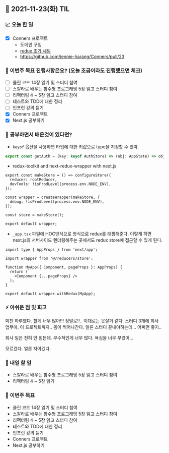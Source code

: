 ## 📆 2021-11-23(화) TIL

### 📈 오늘 한 일
- [x] Conners 프로젝트
  - 도메인 구입
  - [redux 초기 세팅](https://github.com/jennie-harang/Conners/pull/21)
  - https://github.com/jennie-harang/Conners/pull/23

### 🦄 이번주 목표 진행사항은요? (오늘 조금이라도 진행했으면 체크)
- [ ] 클린 코드 14장 읽기 및 스터디 참여
- [ ] 스칼라로 배우는 함수형 프로그래밍 5장 읽고 스터디 참여
- [ ] 리팩터링 4 ~ 5장 읽고 스터디 참여
- [ ] 테스트와 TDD에 대한 정리
- [ ] 인프런 강의 듣기
- [x] Conners 프로젝트
- [x] Next.js 공부하기

### 🤔 공부하면서 배운것이 있다면?

- `keyof` 옵션을 사용하면 타입에 대한 키값으로 type을 지정할 수 있따.

```ts
export const getAuth = (key: keyof AuthStore) => (obj: AppState) => obj.authReducer[key];
```

- redux-toolkit and next-redux-wrapper with next.js

```tsx
export const makeStore = () => configureStore({
  reducer: rootReducer,
  devTools: !isProdLevel(process.env.NODE_ENV),
});

const wrapper = createWrapper(makeStore, {
  debug: !isProdLevel(process.env.NODE_ENV),
});

const store = makeStore();

export default wrapper;
```

- `_app.tsx` 파일에 HOC방식으로 방식으로 redux를 래핑해준다. 이렇게 하면 next.js의 서버사이드 렌더링해주는 곳에서도 redux store에 접근할 수 있게 된다.

```tsx
import type { AppProps } from 'next/app';

import wrapper from '@/reducers/store';

function MyApp({ Component, pageProps }: AppProps) {
  return (
    <Component {...pageProps} />
  );
}

export default wrapper.withRedux(MyApp);
```

### ⚡ 아쉬운 점 및 회고
미친 하루였다. 할게 너무 많아!!! 정말로!!.. 이대로는 못살거 같다. 스터디 3개에 회사 업무에, 이 프로젝트까지.. 몸이 썩어나간다. 얼른 스터디 끝내야하는데... 어쩌면 좋지..    

회사 일은 전혀 안 힘든데. 부수적인게 너무 많다. 욕심을 너무 부렸어...   

모르겠다. 얼른 자야겠다.

### 🚀 내일 할 일
- 스칼라로 배우는 함수형 프로그래밍 5장 읽고 스터디 참여
- 리팩터링 4 ~ 5장 읽기

### 🎯 이번주 목표
- 클린 코드 14장 읽기 및 스터디 참여
- 스칼라로 배우는 함수형 프로그래밍 5장 읽고 스터디 참여
- 리팩터링 4 ~ 5장 읽고 스터디 참여
- 테스트와 TDD에 대한 정리
- 인프런 강의 듣기
- Conners 프로젝트
- Next.js 공부하기
